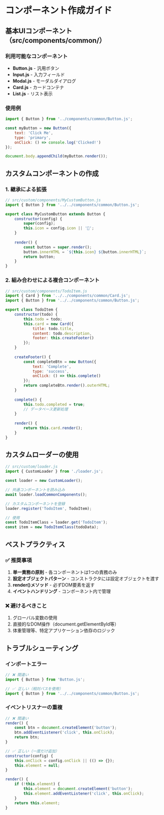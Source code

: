 # コンポーネント作成ガイド

## 基本UIコンポーネント（src/components/common/）

### 利用可能なコンポーネント
- **Button.js** - 汎用ボタン
- **Input.js** - 入力フィールド
- **Modal.js** - モーダルダイアログ
- **Card.js** - カードコンテナ
- **List.js** - リスト表示

### 使用例

```javascript
import { Button } from '../components/common/Button.js';

const myButton = new Button({
    text: 'Click Me',
    type: 'primary',
    onClick: () => console.log('Clicked!')
});

document.body.appendChild(myButton.render());
```

## カスタムコンポーネントの作成

### 1. 継承による拡張

```javascript
// src/custom/components/MyCustomButton.js
import { Button } from '../../components/common/Button.js';

export class MyCustomButton extends Button {
    constructor(config) {
        super(config);
        this.icon = config.icon || '🔔';
    }
    
    render() {
        const button = super.render();
        button.innerHTML = `${this.icon} ${button.innerHTML}`;
        return button;
    }
}
```

### 2. 組み合わせによる複合コンポーネント

```javascript
// src/custom/components/TodoItem.js
import { Card } from '../../components/common/Card.js';
import { Button } from '../../components/common/Button.js';

export class TodoItem {
    constructor(todo) {
        this.todo = todo;
        this.card = new Card({
            title: todo.title,
            content: todo.description,
            footer: this.createFooter()
        });
    }
    
    createFooter() {
        const completeBtn = new Button({
            text: 'Complete',
            type: 'success',
            onClick: () => this.complete()
        });
        return completeBtn.render().outerHTML;
    }
    
    complete() {
        this.todo.completed = true;
        // データベース更新処理
    }
    
    render() {
        return this.card.render();
    }
}
```

## カスタムローダーの使用

```javascript
// src/custom/loader.js
import { CustomLoader } from './loader.js';

const loader = new CustomLoader();

// 共通コンポーネントを読み込み
await loader.loadCommonComponents();

// カスタムコンポーネントを登録
loader.register('TodoItem', TodoItem);

// 使用
const TodoItemClass = loader.get('TodoItem');
const item = new TodoItemClass(todoData);
```

## ベストプラクティス

### ✅ 推奨事項
1. **単一責務の原則** - 各コンポーネントは1つの責務のみ
2. **設定オブジェクトパターン** - コンストラクタには設定オブジェクトを渡す
3. **render()メソッド** - 必ずDOM要素を返す
4. **イベントハンドリング** - コンポーネント内で管理

### ❌ 避けるべきこと
1. グローバル変数の使用
2. 直接的なDOM操作（document.getElementById等）
3. 体重管理等、特定アプリケーション依存のロジック

## トラブルシューティング

### インポートエラー
```javascript
// ❌ 間違い
import { Button } from 'Button.js';

// ✅ 正しい（相対パスを使用）
import { Button } from '../../components/common/Button.js';
```

### イベントリスナーの重複
```javascript
// ❌ 間違い
render() {
    const btn = document.createElement('button');
    btn.addEventListener('click', this.onClick);
    return btn;
}

// ✅ 正しい（一度だけ追加）
constructor(config) {
    this.onClick = config.onClick || (() => {});
    this.element = null;
}

render() {
    if (!this.element) {
        this.element = document.createElement('button');
        this.element.addEventListener('click', this.onClick);
    }
    return this.element;
}
```